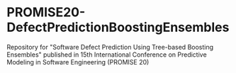 # PROMISE20-DefectPredictionBoostingEnsembles
Repository for "Software Defect Prediction Using Tree-based Boosting Ensembles" published in 15th International Conference on Predictive Modeling in Software Engineering (PROMISE 20)
